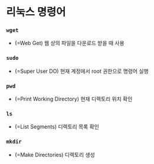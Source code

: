 # 리눅스 명령어

### ```wget```
* (=Web Get) 웹 상의 파일을 다운로드 받을 때 사용

### ```sudo```
* (=Super User DO) 현재 계정에서 root 권한으로 명령어 실행

### ```pwd```
* (=Print Working Directory) 현재 디렉토리 위치 확인

### ```ls```
* (=List Segments) 디렉토리 목록 확인

### ```mkdir```
* (=Make Directories) 디렉토리 생성
